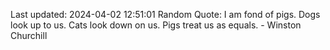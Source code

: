 Last updated: 2024-04-02 12:51:01
Random Quote: I am fond of pigs. Dogs look up to us. Cats look down on us. Pigs treat us as equals. - Winston Churchill